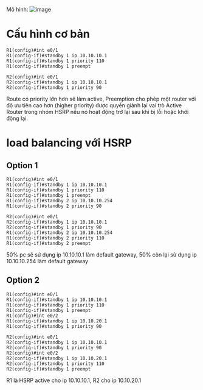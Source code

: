 Mô hình: ![image](https://github.com/user-attachments/assets/9057e5b6-e9ad-4bc6-95ba-d68bfc3cee15)
# Cấu hình cơ bản
```
R1(config)#int e0/1
R1(config-if)#standby 1 ip 10.10.10.1
R1(config-if)#standby 1 priority 110 
R1(config-if)#standby 1 preempt

R2(config)#int e0/1
R2(config-if)#standby 1 ip 10.10.10.1
R2(config-if)#standby 1 priority 90
```
Route có priority lớn hơn sẽ làm active, Preemption cho phép một router với độ ưu tiên cao hơn (higher priority) được quyền giành lại vai trò Active Router trong nhóm HSRP nếu nó hoạt động trở lại sau khi bị lỗi hoặc khởi động lại.
# load balancing với HSRP
## Option 1
```
R1(config)#int e0/1
R1(config-if)#standby 1 ip 10.10.10.1
R1(config-if)#standby 1 priority 110 
R1(config-if)#standby 1 preempt
R1(config-if)#standby 2 ip 10.10.10.254
R1(config-if)#standby 2 priority 90
```
```
R2(config)#int e0/1
R2(config-if)#standby 1 ip 10.10.10.1
R2(config-if)#standby 1 priority 90
R1(config-if)#standby 2 ip 10.10.10.254
R1(config-if)#standby 2 priority 110 
R1(config-if)#standby 2 preempt
```
50% pc sẽ sử dụng ip 10.10.10.1 làm default gateway, 50% còn lại sử dụng ip 10.10.10.254 làm default gateway
## Option 2
```
R1(config)#int e0/1
R1(config-if)#standby 1 ip 10.10.10.1
R1(config-if)#standby 1 priority 110 
R1(config-if)#standby 1 preempt
R1(config)#int e0/2
R1(config-if)#standby 1 ip 10.10.20.1
R1(config-if)#standby 1 priority 90 
```
```
R2(config)#int e0/1
R2(config-if)#standby 1 ip 10.10.10.1
R2(config-if)#standby 1 priority 90
R2(config)#int e0/2
R2(config-if)#standby 1 ip 10.10.20.1
R2(config-if)#standby 1 priority 110 
R2(config-if)#standby 1 preempt
```
R1 là HSRP active cho ip 10.10.10.1, R2 cho ip 10.10.20.1
